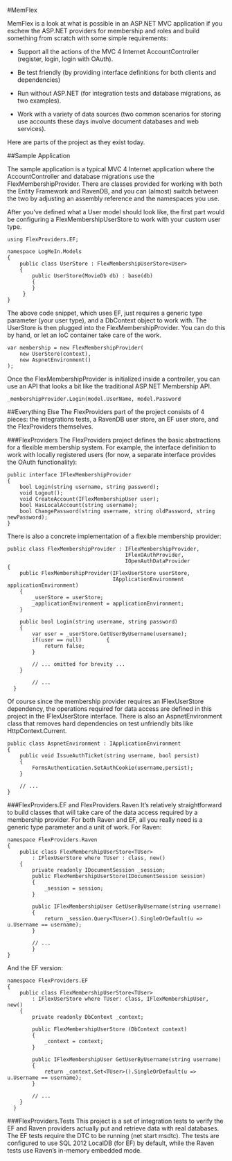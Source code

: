 #MemFlex

MemFlex is a look at what is possible in an ASP.NET MVC application if you eschew the ASP.NET providers for membership and roles and build something from scratch with some simple requirements:

- Support all the actions of the MVC 4 Internet AccountController (register, login, login with OAuth). 

- Be test friendly (by providing interface definitions for both clients and dependencies)

- Run without ASP.NET (for integration tests and database migrations, as two examples). 

- Work with a variety of data sources (two common scenarios for storing use accounts these days involve document databases and web services).

Here are parts of the project as they exist today. 

##Sample Application

The sample application is a typical MVC 4 Internet application where the AccountController and database migrations use the FlexMembershipProvider. There are classes provided for working with both the Entity Framework and RavenDB, and you can (almost) switch between the two by adjusting an assembly reference and the namespaces you use.

After you’ve defined what a User model should look like, the first part would be configuring a FlexMembershipUserStore to work with your custom user type.
    
    using FlexProviders.EF; 
    
    namespace LogMeIn.Models 
    {    
        public class UserStore : FlexMembershipUserStore<User>    
        {        
            public UserStore(MovieDb db) : base(db)        
            {                    
            }    
         }
    }
    
The above code snippet, which uses EF, just requires a generic type parameter (your user type), and a DbContext object to work with. The UserStore is then plugged into the FlexMembershipProvider. You can do this by hand, or let an IoC container take care of the work. 

    var membership = new FlexMembershipProvider(    
        new UserStore(context),     
        new AspnetEnvironment()
    );

Once the FlexMembershipProvider is initialized inside a controller, you can use an API that looks a bit like the traditional ASP.NET Membership API. 

    _membershipProvider.Login(model.UserName, model.Password

##Everything Else
The FlexProviders part of the project consists of 4 pieces: the integrations tests, a RavenDB user store, an EF user store, and the FlexProviders themselves. 

###FlexProviders
The FlexProviders project defines the basic abstractions for a flexible membership system. For example, the interface definition to work with locally registered users (for now, a separate interface provides the OAuth functionality):

    public interface IFlexMembershipProvider
    {            
        bool Login(string username, string password);    
        void Logout();    
        void CreateAccount(IFlexMembershipUser user);    
        bool HasLocalAccount(string username);                    
        bool ChangePassword(string username, string oldPassword, string newPassword);
    }

There is also a concrete implementation of a flexible membership provider:

    public class FlexMembershipProvider : IFlexMembershipProvider,
                                          IFlexOAuthProvider,
                                          IOpenAuthDataProvider 
    {    
        public FlexMembershipProvider(IFlexUserStore userStore,         
                                      IApplicationEnvironment applicationEnvironment)                
        {
            _userStore = userStore;
            _applicationEnvironment = applicationEnvironment;    
        }    
        
        public bool Login(string username, string password)    
        {        
            var user = _userStore.GetUserByUsername(username);
            if(user == null)        {            
                return false;        
            }
            
            // ... omitted for brevity ...    
        }    
            
            // ... 
      }

Of course since the membership provider requires an IFlexUserStore dependency, the operations required for data access are defined in this project in the IFlexUserStore interface. There is also an AspnetEnvironment class that removes hard dependencies on test unfriendly bits like HttpContext.Current.

    public class AspnetEnvironment : IApplicationEnvironment
    {    
        public void IssueAuthTicket(string username, bool persist)    
        {        
            FormsAuthentication.SetAuthCookie(username,persist);                
        }    
        
        // ...
    }

###FlexProviders.EF and FlexProviders.Raven
It’s relatively straightforward to build classes that will take care of the data access required by a membership provider. For both Raven and EF, all you really need is a generic type parameter and a unit of work. For Raven:

    namespace FlexProviders.Raven
    {    
        public class FlexMembershipUserStore<TUser>         
            : IFlexUserStore where TUser : class, new()    
        {        
            private readonly IDocumentSession _session;
            public FlexMembershipUserStore(IDocumentSession session)
            {
                _session = session;        
            }        
            
            public IFlexMembershipUser GetUserByUsername(string username)        
            {
                return _session.Query<TUser>().SingleOrDefault(u => u.Username == username);        
            } 
            
            // ...    
            }
    }

And the EF version:

    namespace FlexProviders.EF
    {    
        public class FlexMembershipUserStore<TUser>
            : IFlexUserStore where TUser: class, IFlexMembershipUser, new()             
        { 
            private readonly DbContext _context;
            
            public FlexMembershipUserStore (DbContext context)        
            {
                _context = context;
            }
            
            public IFlexMembershipUser GetUserByUsername(string username)
            {
                return _context.Set<TUser>().SingleOrDefault(u => u.Username == username);   
            } 
            
            // ...
        }
      }

###FlexProviders.Tests
This project is a set of integration tests to verify the EF and Raven providers actually put and retrieve data with real databases. The EF tests require the DTC to be running (net start msdtc). The tests are configured to use SQL 2012 LocalDB (for EF) by default, while the Raven tests use Raven’s in-memory embedded mode. 
